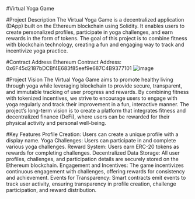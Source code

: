 #Virtual Yoga Game

#Project Description
The Virtual Yoga Game is a decentralized application (DApp) built on the Ethereum blockchain using Solidity. It enables users to create personalized profiles, participate in yoga challenges, and earn rewards in the form of tokens. The goal of this project is to combine fitness with blockchain technology, creating a fun and engaging way to track and incentivize yoga practice.

#Contract Address
Ethereum Contract Address:
0x6F45d2187bDCBf4E683f85eef9e687C4B9377101
![image](https://github.com/user-attachments/assets/9a2c441f-a500-4e7b-afcb-28a0bed70f7c)



#Project Vision
The Virtual Yoga Game aims to promote healthy living through yoga while leveraging blockchain to provide secure, transparent, and immutable tracking of user progress and rewards. By combining fitness with tokenized incentives, we strive to encourage users to engage with yoga regularly and track their improvement in a fun, interactive manner. The project’s long-term vision is to create a platform that integrates fitness and decentralized finance (DeFi), where users can be rewarded for their physical activity and personal well-being.

#Key Features
Profile Creation: Users can create a unique profile with a display name.
Yoga Challenges: Users can participate in and complete various yoga challenges.
Reward System: Users earn ERC-20 tokens as rewards for completing challenges.
Decentralized Data Storage: All user profiles, challenges, and participation details are securely stored on the Ethereum blockchain.
Engagement and Incentives: The game incentivizes continuous engagement with challenges, offering rewards for consistency and achievement.
Events for Transparency: Smart contracts emit events to track user activity, ensuring transparency in profile creation, challenge participation, and reward distribution.
